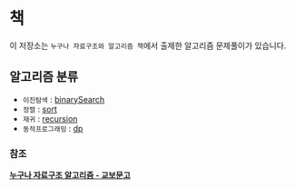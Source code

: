 # 책

이 저장소는 `누구나 자료구조와 알고리즘 책`에서 출제한 알고리즘 문제풀이가 있습니다.

## 알고리즘 분류

- `이진탐색` : [binarySearch](binarySearch)
- `정렬` : [sort](sort)
- `재귀` : [recursion](recursion)
- `동적프로그래밍` : [dp](dp)

### 참조

**[누구나 자료구조 알고리즘 - 교보문고](http://www.kyobobook.co.kr/product/detailViewKor.laf?ejkGb=KOR&mallGb=KOR&barcode=9791165217815&orderClick=LEa&Kc=)**
